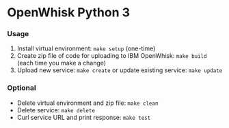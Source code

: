 # OpenWhisk Python 3

### Usage
1. Install virtual environment: `make setup` (one-time)
2. Create zip file of code for uploading to IBM OpenWhisk: `make build` (each time you make a change)
3. Upload new service: `make create` or update existing service: `make update`

### Optional
 * Delete virtual environment and zip file: `make clean`
 * Delete service: `make delete`
 * Curl service URL and print response: `make test`